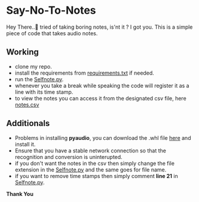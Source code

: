 # Say-No-To-Notes

Hey There..👋 tried of taking boring notes, is'nt it ? I got you.
This is a simple piece of code that takes audio notes.

## Working
* clone my repo. 
* install the requirements from [requirements.txt](https://github.com/itsatulya/Say-No-To-Notes/blob/6cc9d6739c40d96f14ba0e604c2202431db1132f/requirements.txt) if needed.
* run the [Selfnote.py](https://github.com/itsatulya/Say-No-To-Notes/blob/6cc9d6739c40d96f14ba0e604c2202431db1132f/Selfnotes.py).
* whenever you take a break while speaking the code will register it as a line with its time stamp.
* to view the notes you can access it from the designated csv file, here [notes.csv](https://github.com/itsatulya/Say-No-To-Notes/blob/6cc9d6739c40d96f14ba0e604c2202431db1132f/notes.csv)

## Additionals
* Problems in installing **pyaudio**, you can download the .whl file [here](https://www.lfd.uci.edu/~gohlke/pythonlibs/#pyaudio) and install it.
* Ensure that you have a stable network connection so that the recognition and conversion is uninterupted.
* if you don't want the notes in the csv then simply change the file extension in the [Selfnote.py](https://github.com/itsatulya/Say-No-To-Notes/blob/6cc9d6739c40d96f14ba0e604c2202431db1132f/Selfnotes.py) and the same goes for file name.
* if you want to remove time stamps then simply comment **line 21** in [Selfnote.py](https://github.com/itsatulya/Say-No-To-Notes/blob/6cc9d6739c40d96f14ba0e604c2202431db1132f/Selfnotes.py).

**Thank You**
